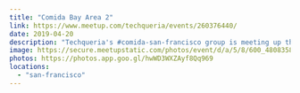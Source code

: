 ```yaml
---
title: "Comida Bay Area 2"
link: https://www.meetup.com/techqueria/events/260376440/
date: 2019-04-20
description: "Techqueria's #comida-san-francisco group is meeting up this Saturday! Join us to mingle with a friendly group of Latinx in Tech and enjoy some delicious food too."
image: https://secure.meetupstatic.com/photos/event/d/a/5/8/600_480835896.jpeg
photos: https://photos.app.goo.gl/hwWD3WXZAyf8Qq969
locations:
  - "san-francisco"
---
```

